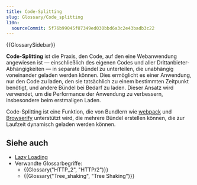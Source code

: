 ```yaml
---
title: Code-Splitting
slug: Glossary/Code_splitting
l10n:
  sourceCommit: 5f76b99045f87349ed030bbd6a3c2e43badb3c22
---
```


{{GlossarySidebar}}

**Code-Splitting** ist die Praxis, den Code, auf den eine Webanwendung angewiesen ist — einschließlich des eigenen Codes und aller Drittanbieter-Abhängigkeiten — in separate Bündel zu unterteilen, die unabhängig voneinander geladen werden können. Dies ermöglicht es einer Anwendung, nur den Code zu laden, den sie tatsächlich zu einem bestimmten Zeitpunkt benötigt, und andere Bündel bei Bedarf zu laden. Dieser Ansatz wird verwendet, um die Performance der Anwendung zu verbessern, insbesondere beim erstmaligen Laden.

Code-Splitting ist eine Funktion, die von Bundlern wie [webpack](https://webpack.js.org/) und [Browserify](https://browserify.org/) unterstützt wird, die mehrere Bündel erstellen können, die zur Laufzeit dynamisch geladen werden können.

## Siehe auch

- [Lazy Loading](/de/docs/Web/Performance/Lazy_loading)
- Verwandte Glossarbegriffe:
  - {{Glossary("HTTP_2", "HTTP/2")}}
  - {{Glossary("Tree_shaking", "Tree Shaking")}}
